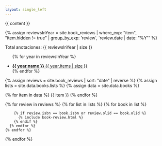 ```yaml
---
layout: single_left
---
```


{{ content }}

 {% assign reviewsInYear = site.book_reviews | where_exp: "item", "item.hidden != true" | group_by_exp: 'review', 'review.date | date: "%Y"' %}

<span class="total_count">Total anotaciones: {{ reviewsInYear | size }}</span>

<ul class="taxonomy__index">
  
  {% for year in reviewsInYear %}
    <li>
      <a href="#{{ year.name }}">
        <strong>{{ year.name }}</strong> <span class="taxonomy__count">{{ year.items | size }}</span>
      </a>
    </li>
  {% endfor %}
</ul>

  <div class="posts">
  
  {% assign reviews = site.book_reviews | sort: "date" | reverse %}
  {% assign lists = site.data.books.lists %}
  {% assign data = site.data.books %}

{% for item in data %}
  {{ item }}
{% endfor %}

  {% for review in reviews %}
    {% for list in lists %}
      {% for book in list %}
        
        {% if review.isbn == book.isbn or review.olid == book.olid %}
          {% include book-review.html %}
        {% endif %}
      {% endfor %}
    {% endfor %}
  {% endfor %}

 </div>
